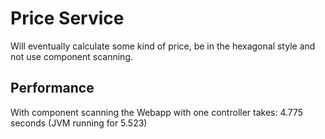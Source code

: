 # Price Service

Will eventually 
calculate some kind of price,
be in the hexagonal style and
not use component scanning.

## Performance

With component scanning the Webapp with one controller takes: 4.775 seconds (JVM running for 5.523)